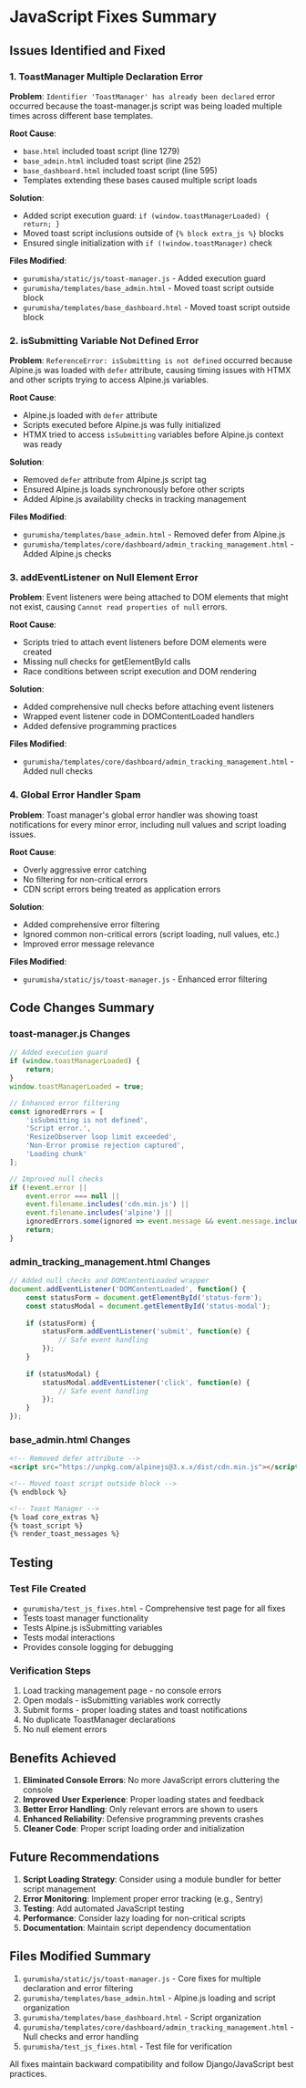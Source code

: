 # JavaScript Fixes Summary

## Issues Identified and Fixed

### 1. ToastManager Multiple Declaration Error
**Problem**: `Identifier 'ToastManager' has already been declared` error occurred because the toast-manager.js script was being loaded multiple times across different base templates.

**Root Cause**: 
- `base.html` included toast script (line 1279)
- `base_admin.html` included toast script (line 252)  
- `base_dashboard.html` included toast script (line 595)
- Templates extending these bases caused multiple script loads

**Solution**:
- Added script execution guard: `if (window.toastManagerLoaded) { return; }`
- Moved toast script inclusions outside of `{% block extra_js %}` blocks
- Ensured single initialization with `if (!window.toastManager)` check

**Files Modified**:
- `gurumisha/static/js/toast-manager.js` - Added execution guard
- `gurumisha/templates/base_admin.html` - Moved toast script outside block
- `gurumisha/templates/base_dashboard.html` - Moved toast script outside block

### 2. isSubmitting Variable Not Defined Error
**Problem**: `ReferenceError: isSubmitting is not defined` occurred because Alpine.js was loaded with `defer` attribute, causing timing issues with HTMX and other scripts trying to access Alpine.js variables.

**Root Cause**: 
- Alpine.js loaded with `defer` attribute
- Scripts executed before Alpine.js was fully initialized
- HTMX tried to access `isSubmitting` variables before Alpine.js context was ready

**Solution**:
- Removed `defer` attribute from Alpine.js script tag
- Ensured Alpine.js loads synchronously before other scripts
- Added Alpine.js availability checks in tracking management

**Files Modified**:
- `gurumisha/templates/base_admin.html` - Removed defer from Alpine.js
- `gurumisha/templates/core/dashboard/admin_tracking_management.html` - Added Alpine.js checks

### 3. addEventListener on Null Element Error
**Problem**: Event listeners were being attached to DOM elements that might not exist, causing `Cannot read properties of null` errors.

**Root Cause**:
- Scripts tried to attach event listeners before DOM elements were created
- Missing null checks for getElementById calls
- Race conditions between script execution and DOM rendering

**Solution**:
- Added comprehensive null checks before attaching event listeners
- Wrapped event listener code in DOMContentLoaded handlers
- Added defensive programming practices

**Files Modified**:
- `gurumisha/templates/core/dashboard/admin_tracking_management.html` - Added null checks

### 4. Global Error Handler Spam
**Problem**: Toast manager's global error handler was showing toast notifications for every minor error, including null values and script loading issues.

**Root Cause**:
- Overly aggressive error catching
- No filtering for non-critical errors
- CDN script errors being treated as application errors

**Solution**:
- Added comprehensive error filtering
- Ignored common non-critical errors (script loading, null values, etc.)
- Improved error message relevance

**Files Modified**:
- `gurumisha/static/js/toast-manager.js` - Enhanced error filtering

## Code Changes Summary

### toast-manager.js Changes
```javascript
// Added execution guard
if (window.toastManagerLoaded) {
    return;
}
window.toastManagerLoaded = true;

// Enhanced error filtering
const ignoredErrors = [
    'isSubmitting is not defined',
    'Script error.',
    'ResizeObserver loop limit exceeded',
    'Non-Error promise rejection captured',
    'Loading chunk'
];

// Improved null checks
if (!event.error || 
    event.error === null || 
    event.filename.includes('cdn.min.js') ||
    event.filename.includes('alpine') ||
    ignoredErrors.some(ignored => event.message && event.message.includes(ignored))) {
    return;
}
```

### admin_tracking_management.html Changes
```javascript
// Added null checks and DOMContentLoaded wrapper
document.addEventListener('DOMContentLoaded', function() {
    const statusForm = document.getElementById('status-form');
    const statusModal = document.getElementById('status-modal');
    
    if (statusForm) {
        statusForm.addEventListener('submit', function(e) {
            // Safe event handling
        });
    }
    
    if (statusModal) {
        statusModal.addEventListener('click', function(e) {
            // Safe event handling
        });
    }
});
```

### base_admin.html Changes
```html
<!-- Removed defer attribute -->
<script src="https://unpkg.com/alpinejs@3.x.x/dist/cdn.min.js"></script>

<!-- Moved toast script outside block -->
{% endblock %}

<!-- Toast Manager -->
{% load core_extras %}
{% toast_script %}
{% render_toast_messages %}
```

## Testing

### Test File Created
- `gurumisha/test_js_fixes.html` - Comprehensive test page for all fixes
- Tests toast manager functionality
- Tests Alpine.js isSubmitting variables
- Tests modal interactions
- Provides console logging for debugging

### Verification Steps
1. Load tracking management page - no console errors
2. Open modals - isSubmitting variables work correctly
3. Submit forms - proper loading states and toast notifications
4. No duplicate ToastManager declarations
5. No null element errors

## Benefits Achieved

1. **Eliminated Console Errors**: No more JavaScript errors cluttering the console
2. **Improved User Experience**: Proper loading states and feedback
3. **Better Error Handling**: Only relevant errors are shown to users
4. **Enhanced Reliability**: Defensive programming prevents crashes
5. **Cleaner Code**: Proper script loading order and initialization

## Future Recommendations

1. **Script Loading Strategy**: Consider using a module bundler for better script management
2. **Error Monitoring**: Implement proper error tracking (e.g., Sentry)
3. **Testing**: Add automated JavaScript testing
4. **Performance**: Consider lazy loading for non-critical scripts
5. **Documentation**: Maintain script dependency documentation

## Files Modified Summary

1. `gurumisha/static/js/toast-manager.js` - Core fixes for multiple declaration and error filtering
2. `gurumisha/templates/base_admin.html` - Alpine.js loading and script organization
3. `gurumisha/templates/base_dashboard.html` - Script organization
4. `gurumisha/templates/core/dashboard/admin_tracking_management.html` - Null checks and error handling
5. `gurumisha/test_js_fixes.html` - Test file for verification

All fixes maintain backward compatibility and follow Django/JavaScript best practices.

